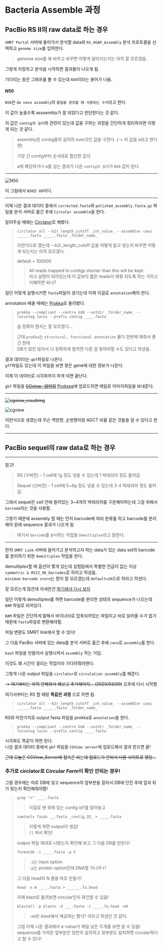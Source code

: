 # Bacteria Assemble 과정
## PacBio RS II의 raw data로 하는 경우
```SMRT Portal``` 서버에 들어가서 분석할 data와  ```RS_HGAP_Assembly``` 분석 프로토콜을 선택하고 ```genome size```를 입력한다.

> genome size를 왜 바꾸고 바꾸면 어떻게 달라지는지는 아직 잘 모르겠음.

그렇게 저장하고 분석을 시작하면 결과물이 나오게 됨.

기다리는 동안 그래프를 볼 수 있는데 ```N50```이라는 용어가 나옴.
#### N50
```N50```은 ```de novo assembly```의 ```품질을 정의할 때 사용되는 수치```라고 한다.

이 값이 높을수록 asssembly가 잘 되었다고 판단한다는 것 같다.

이 값은 ```contig의 길이```와 관련이 있는데 값을 구하는 과정을 간단하게 정리하자면 이렇게 되는 것 같다.
> assembly된 contig들의 길이의 sum/2인 값을 구한다. (-> 이 값을 a라고 한다면)
>
> 가장 긴 contig부터 순서대로 합산한 값이
>
> a에 해당하거나 a를 넘는 결과가 나온 ```contig의 길이```가 ```N50``` 값이 된다.

***
![N50](https://www.molecularecologist.com/wp-content/uploads/2017/03/Figure1b.jpg)

이 그림에서 ```N50은 60```이다.
***


이제 나온 결과 데이터 중에서 ```corrected.fasta```와 ```polished_assembly.fasta.gz``` 파일을 분석 서버로 옮긴 후에 ```Circular assemble```을 한다.

알려주실 때에는 [Circlator](https://sanger-pathogens.github.io/circlator/)로 해봤다.

> ```
> circlator all --b2r_length_cutoff _int_value_ --assembler canu _____.fasta _____.fasta _folder_name_
> ```
> 이런식으로 했는데 --b2r_length_cutoff 값을 어떻게 알고 넣는지 바꾸면 어떻게 되는지는 아직 모르겠다.
>
> default = 100000
>
>   > All reads mapped to contigs shorter than this will be kept.   
>   > 라고 설명이 되어있는데 이 값보다 짧은 reads이 매핑 되도록 하는 거라고 이해하면 되나?

일단 이렇게 실행시키면 ```fasta```파일이 생기는데 이제 이걸로 ```annotation```해야 한다.

annotation 배울 때에는 [Prokka](https://github.com/tseemann/prokka)로 돌려봤다.

> ```
> prokka --compliant --centre UoN --outdir _folder_name_ --locustag locus --prefix contig ____.fasta
> ```
> 음 정확히 뭔지는 잘 모르겠다...
>
> 근데 ```prokka```는 ```structural, functional annotation``` 둘다 한번에 해줘서 좋긴 한데   
> DB가 많진 않아서 더 정확하게 할려면 다른 걸 찾아야할 수도 있다고 하셨음.

결과 데이터는 ```gbf```파일로 나온다.   
```gff```파일도 있는데 이 파일을 보면 찾은 gene에 대한 정보가 나온다.

이제 이 데이터로 시각화까지 하게 되면 끝난다.

```gbf``` 파일을 ~~[CGview -없어짐](http://stothard.afns.ualberta.ca/cgview_server/)~~ [Proksee](https://proksee.ca/)에 업로드하면 메일로 이미지파일을 보내준다.
***
~~![cgview_resultimg](https://www.researchgate.net/profile/Huahao_Fan/publication/263709915/figure/fig5/AS:201527928070153@1425059410863/Circular-map-of-the-IME-AB2-genome-prepared-using-CGView-The-outer-ring-denotes-the.png)~~

![cgview](https://media.springernature.com/lw685/springer-static/image/art%3A10.1038%2Fs41598-020-67921-7/MediaObjects/41598_2020_67921_Fig2_HTML.png)

이런식으로 생겼는데 무슨 역방향, 순방향이랑 AGCT 비율 같은 것들을 알 수 있다고 한다.
***

## PacBio sequel의 raw data로 하는 경우
***
참고!   
>RS (구버전) - 1 cell에 1g 정도 넣을 수 있는데 1 박테리아 정도 들어감.
>
>Sequel (신버전) - 1 cell에 5~6g 정도 넣을 수 있는데 3-4 박테리아 정도 들어감.

그래서 sequel은 cell 안에 들어있는 3~4개의 박테리아를 구분해야하는데 그걸 위해서 ```barcode```라는 것을 사용함.   

그렇기 때문에 assembly 할 때는 먼저 barcode에 따라 분류를 하고 barcode를 분리해야 원래 sequence 결과가 나오게 됨

> 여기서 ```barcode```를 ```분리```하는 작업을 ```Demultiplex```라고 말한다.
***

먼저 ```SMRT Link``` 서버에 들어가고 분석하고자 하는 data가 있는 data set의 barcode를 분리하기 위한 ```demultiplex``` 작업을 한다.

demultiplex할 때 옵션이 몇개 있는데 실험팀에서 특별한 언급이 없는 이상   
```symmetric & RSII_96_barcodes```로 하라고 하셨음.   
```minimum barcode score```는 뭔지 잘 모르겠는데 ```default=26```으로 하라고 하셨다.

잘 모르는게 많은데 자세한건 [여기에서 다시 보자](https://github.com/PacificBiosciences/barcoding)

일단 이렇게 demultiplex를 하면 barcode를 분리한 상태의 sequence가 나오는데 ```BAM``` 파일로 되어있다.

```BAM``` 파일은 간단하게 말해서 바이너리로 압축되어있는 파일이고 바로 읽어올 수가 없기 때문에 ```fasta```파일로 변환해야함.

파일 변환도 SMRT link에서 할 수 있다!

그 다음 PacBio 서버에 있는 data를 분석 서버로 옮긴 후에 ```canu```로 ```assembly```를 한다.

```bash``` 파일을 만들어서 실행시켜서 ```assembly``` 하는 거임.

이것도 꽤 시간이 걸리는 작업이라 기다려줘야한다.

그렇게 나온 output 파일을 ```circlator```로 ```circulation assembly```를 해준다.

~~-> 여기부터는 아직 안해봐서 해보고 추가해야지... (2020/03/09)~~ 오후에 다시 시작함

여기서부터는 RS 할 때랑 __똑같은 과정__ 으로 하면 됨.

> ```
> circlator all --b2r_length_cutoff _int_value_ --assembler canu _____.fasta _____.fasta _folder_name_
> ```

RS와 마찬가지로 output fasta 파일을 prokka로 ```annotation```을 한다.

> ```
> prokka --compliant --centre UoN --outdir _folder_name_ --locustag locus --prefix contig ____.fasta
> ```

시각화도 똑같이 하면 된다.   
나온 결과 데이터 중에서 ```gbf``` 파일을 ```CGView server```에 업로드해서 결과 받으면 끝!

~~근데 오늘은 CGView_Server에 접속은 되는데 업로드가 안되서 다른 사이트로 했당...~~

### 추가로 circlator로 Circular Form이 확인 안되는 경우!
그럴 경우에는 따로 DB에 넣고 sequence의 앞부분을 잘라서 DB에 던진 후에 앞과 뒤가 맞는지 확인해줘야함!

> ```
> grep ">" ____.fasta
> ```
>   > 이걸로 맨 위에 있는 contig id?를 알아놓고
>
> ```
> samtools faidx __.fasta _contig_ID_ > ____.fasta
> ```
>   > 이렇게 하면 output이 생김!   
>   > ```ll``` 쳐서 확인!
> 
> output 파일 제대로 나왔는지 확인해 보고 그 다음 DB를 만든다!
> ```
> formatdb -i ____.fasta -p F
> ```
>   > ```-i```는 input option   
>   > ```-p```는 protein option인데 DNA할 거니까 ```F```!
>
> 그 다음 head의 N 줄을  따로 만들기!
> ```
> head -n N ____.fasta > ______.fa.head
> ```
>
> 이제 blast로 돌려보면 circular인지 확인할 수 있음!
> ```
> blastall -p blastn -d ___.fasta -i ____.fa.head -m9
> ```
>   > ```-m9```은 blast에서 제공하는 형식? 이라고 하셨던 것 같다.
> 
> 그럼 이제 나온 결과에서 e-value가 제일 낮은 두개를 보면 알 수 있음!   
> sequence를 가져온 앞부분은 당연히 일치하고 뒷부분도 일치하면 circular하다고 할 수 있다!
